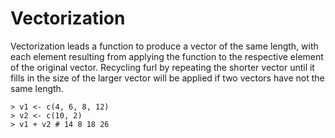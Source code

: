 # Vectorization

Vectorization leads a function to produce a vector of the same length, with each element resulting from applying the function to the respective element of the original vector. Recycling furl by repeating the shorter vector until it fills in the size of the larger vector will be applied if two vectors have not the same length.

	> v1 <- c(4, 6, 8, 12)
	> v2 <- c(10, 2)
	> v1 + v2 # 14 8 18 26
